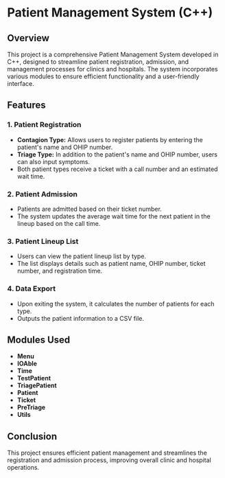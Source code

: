 # Patient Management System (C++)

## Overview
This project is a comprehensive Patient Management System developed in C++, designed to streamline patient registration, admission, and management processes for clinics and hospitals. The system incorporates various modules to ensure efficient functionality and a user-friendly interface.

## Features

### 1. Patient Registration
- **Contagion Type:** Allows users to register patients by entering the patient's name and OHIP number.
- **Triage Type:** In addition to the patient's name and OHIP number, users can also input symptoms. 
- Both patient types receive a ticket with a call number and an estimated wait time.

### 2. Patient Admission
- Patients are admitted based on their ticket number.
- The system updates the average wait time for the next patient in the lineup based on the call time.

### 3. Patient Lineup List
- Users can view the patient lineup list by type.
- The list displays details such as patient name, OHIP number, ticket number, and registration time.

### 4. Data Export
- Upon exiting the system, it calculates the number of patients for each type.
- Outputs the patient information to a CSV file.

## Modules Used
- **Menu**
- **IOAble**
- **Time**
- **TestPatient**
- **TriagePatient**
- **Patient**
- **Ticket**
- **PreTriage**
- **Utils**

## Conclusion
This project ensures efficient patient management and streamlines the registration and admission process, improving overall clinic and hospital operations.